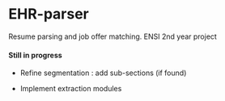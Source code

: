 # EHR-parser
Resume parsing and job offer matching. ENSI 2nd year project 

#### Still in progress
- Refine segmentation : add sub-sections (if found)

- Implement extraction modules
